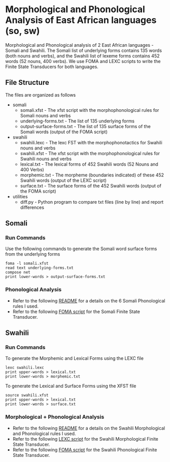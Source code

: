 # Morphological and Phonological Analysis of East African languages (so, sw)
Morphological and Phonological analysis of 2 East African languages - Somali and Swahili. The Somali list of underlying forms contains 135 words (both nouns and verbs), and the Swahili list of lexeme forms contains 452 words (52 nouns, 400 verbs). We use FOMA and LEXC scripts to write the Finite State Transducers for both languages.

## File Structure

The files are organized as follows
* somali
  * somali.xfst - The xfst script with the morphophonological rules for Somali nouns and verbs
  * underlying-forms.txt - The list of 135 underlying forms
  * output-surface-forms.txt - The list of 135 surface forms of the Somali words (output of the FOMA script)
* swahili
  * swahili.lexc - The lexc FST with the morphophonotactics for Swahili nouns and verbs
  * swahili.xfst - The xfst script with the morphophonological rules for Swahili nouns and verbs
  * lexical.txt - The lexical forms of 452 Swahili words (52 Nouns and 400 Verbs)
  * morphemic.txt - The morpheme (boundaries indicated) of these 452 Swahili words (output of the LEXC script)
  * surface.txt - The surface forms of the 452 Swahili words (output of the FOMA script)
* utilities
  * diff.py - Python program to compare txt files (line by line) and report differences
 


## Somali

### Run Commands
Use the following commands to generate the Somali word surface forms from the underlying forms
```
foma -l somali.xfst
read text underlying-forms.txt
compose net
print lower-words > output-surface-forms.txt
```

### Phonological Analysis
- Refer to the following [README](https://github.com/Aadit3003/fst-noun-verb-sw-so/tree/c43d6eeb1d84769d7dd163b3532fdba53af3e3b7/somali) for a details on the 6 Somali Phonological rules I used.
- Refer to the following [FOMA script](https://github.com/Aadit3003/fst-noun-verb-sw-so/blob/c43d6eeb1d84769d7dd163b3532fdba53af3e3b7/somali/somali.xfst) for the Somali Finite State Transducer.

## Swahili
### Run Commands
To generate the Morphemic and Lexical Forms using the LEXC file
```
lexc swahili.lexc
print upper-words > lexical.txt
print lower-words > morphemic.txt
```
To generate the Lexical and Surface Forms using the XFST file
```
source swahili.xfst
print upper-words > lexical.txt
print lower-words > surface.txt
```


### Morphological + Phonological Analysis
- Refer to the following [README](https://github.com/Aadit3003/fst-noun-verb-sw-so/blob/e7f386f1b5df79c68062287f6b90b2de540be7da/swahili/README.md) for a details on the Swahili Morphological and Phonological rules I used.
- Refer to the following [LEXC script](https://github.com/Aadit3003/fst-noun-verb-sw-so/blob/e7f386f1b5df79c68062287f6b90b2de540be7da/swahili/swahili.lexc) for the Swahili Morphological Finite State Transducer.
- Refer to the following [FOMA script](https://github.com/Aadit3003/fst-noun-verb-sw-so/blob/e7f386f1b5df79c68062287f6b90b2de540be7da/swahili/swahili.xfst) for the Swahili Phonological Finite State Transducer.

